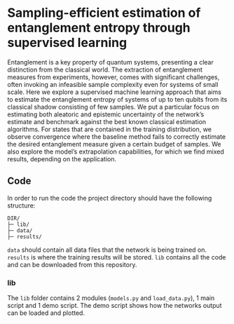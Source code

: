 # Sampling-efficient estimation of entanglement entropy through supervised learning

Entanglement is a key property of quantum systems, presenting a clear distinction from the
classical world. The extraction of entanglement measures from experiments, however, comes with
significant challenges, often invoking an infeasible sample complexity even for systems of small scale.
Here we explore a supervised machine learning approach that aims to estimate the entanglement
entropy of systems of up to ten qubits from its classical shadow consisting of few samples. We put a
particular focus on estimating both aleatoric and epistemic uncertainty of the network’s estimate and
benchmark against the best known classical estimation algorithms. For states that are contained
in the training distribution, we observe convergence where the baseline method fails to correctly
estimate the desired entanglement measure given a certain budget of samples. We also explore the
model’s extrapolation capabilities, for which we find mixed results, depending on the application.

## Code

In order to run the code the project directory should have the following structure:

```
DIR/
├─ lib/
├─ data/
├─ results/
```

`data` should contain all data files that the network is being trained on. `results` is where the training 
results will be stored. `lib` contains all the code and can be downloaded from this repository. 

### lib

The `lib` folder contains 2 modules (`models.py` and `load_data.py`), 1 main script and 1 demo script. The demo script
shows how the networks output can be loaded and plotted.
